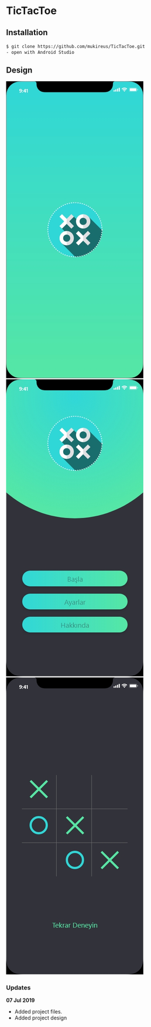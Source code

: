 # TicTacToe

## Installation
```
$ git clone https://github.com/mukireus/TicTacToe.git
- open with Android Studio
```
## Design
![Splash:](https://github.com/mukireus/TicTacToe/blob/master/doc/Splash.jpg)
![Main:](https://github.com/mukireus/TicTacToe/blob/master/doc/Main.jpg)
![Game Screen:](https://github.com/mukireus/TicTacToe/blob/master/doc/Game%20Screen.jpg)

### Updates
 
**07 Jul 2019**
* Added project files.
* Added project design
